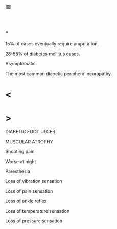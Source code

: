 # =

# .

15% of cases eventually require amputation.

28-55% of diabetes mellitus cases.

Asymptomatic.

The most common diabetic peripheral neuropathy.

# <

# >

DIABETIC FOOT ULCER

MUSCULAR ATROPHY

Shooting pain

Worse at night

Paresthesia

Loss of vibration sensation

Loss of pain sensation

Loss of ankle reflex

Loss of temperature sensation

Loss of pressure sensation
